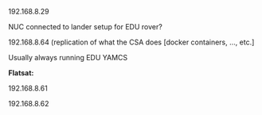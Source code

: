 




192.168.8.29

NUC connected to lander setup for EDU rover?

192.168.8.64 (replication of what the CSA does [docker containers, …, etc.]

Usually always running EDU YAMCS

**Flatsat:**

192.168.8.61

192.168.8.62